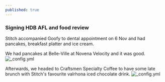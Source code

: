 ```yaml
---
published: true
---
```

### Signing HDB AFL and food review

Stitch accompanied Goofy to dental appointment on 6 Nov and had pancakes, breakfast platter and ice cream.

We had pancakes at Belle-Ville at Novena Velocity and it was good.
![_config.yml]({{site.baseurl}}/images/6novpancake.jpg)

Afterwards, we headed to Craftsmen Specialty Coffee to have some late brunch with Stitch's favourite valrhona iced chocolate drink.
![_config.yml]({{site.baseurl}}/images/6novmeal.jpg)
